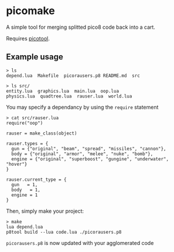 # picomake

A simple tool for merging splitted pico8 code back into a cart.

Requires [picotool](https://github.com/dansanderson/picotool).

## Example usage

    > ls
    depend.lua  Makefile  picorausers.p8 README.md  src

    > ls src/
    entity.lua  graphics.lua  main.lua  oop.lua 
    physics.lua  quadtree.lua  rauser.lua  world.lua

You may specify a dependancy by using the `require` statement

    > cat src/rauser.lua 
    require("oop")

    rauser = make_class(object)

    rauser.types = {
      gun = {"original", "beam", "spread", "missiles", "cannon"},
      body = {"original", "armor", "melee", "nuke", "bomb"},
      engine = {"original", "superboost", "gungine", "underwater", "hover"}
    }

    rauser.current_type = {
      gun	= 1,
      body   = 1,
      engine = 1
    }
    
Then, simply make your project:

    > make
    lua depend.lua
    p8tool build --lua code.lua ./picorausers.p8

`picorausers.p8` is now updated with your agglomerated code

